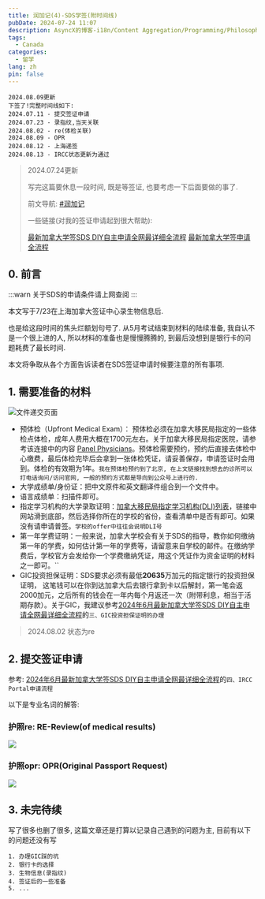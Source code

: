 ```yaml
---
title: 润加记(4)-SDS学签(附时间线)
pubDate: 2024-07-24 11:07
description: AsyncX的博客-i18n/Content Aggregation/Programming/Philosophy/Hobbies/i18n多语言/内容聚合/编程/哲学/爱好
tags:
  - Canada
categories:
  - 留学
lang: zh
pin: false
---
```

```
2024.08.09更新
下签了!完整时间线如下:
2024.07.11 - 提交签证申请
2024.07.23 - 录指纹,当天关联
2024.08.02 - re(体检关联)
2024.08.09 - OPR
2024.08.12 - 上海递签
2024.08.13 - IRCC状态更新为通过
```

> 2024.07.24更新
> 
> 写完这篇要休息一段时间, 既是等签证, 也要考虑一下后面要做的事了.
> 
> 前文导航: [#润加记](https://blog.asyncx.top/zh/categories/%E7%95%99%E5%AD%A6/)
> 
> 一些链接(对我的签证申请起到很大帮助): 
> 
> [最新加拿大学签SDS DIY自主申请全网最详细全流程](https://zhuanlan.zhihu.com/p/633041015)
> [最新加拿大学签申请全流程](https://bbs.gter.net/thread-2507913-1-1.html)

## 0. 前言

:::warn
关于SDS的申请条件请上网查阅
:::

本文写于7/23在上海加拿大签证中心录生物信息后.

也是给这段时间的焦头烂额划句号了. 从5月考试结束到材料的陆续准备, 我自认不是一个很上进的人, 所以材料的准备也是慢慢腾腾的, 到最后没想到是银行卡的问题耗费了最长时间.

本文将争取从各个方面告诉读者在SDS签证申请时候要注意的所有事项.

## 1. 需要准备的材料

![文件递交页面](https://r2.asyncx.top/2024/07/14/202407141105263.webp)

- 预体检（Upfront Medical Exam）： 预体检必须在加拿大移民局指定的一些体检点体检，成年人费用大概在1700元左右。关于加拿大移民局指定医院，请参考该连接中的内容 [Panel Physicians](https://link.zhihu.com/?target=https%3A//secure.cic.gc.ca/pp-md/pp-list.aspx)。预体检需要预约，预约后直接去体检中心缴费，最后体检完毕后会拿到一张体检凭证，请妥善保存，申请签证时会用到。体检的有效期为1年。`我在预体检预约到了北京, 在上文链接找到想去的诊所可以打电话询问/访问官网, 一般的预约方式都是导向到公众号上进行的. `
- 大学成绩单/身份证：把中文原件和英文翻译件组合到一个文件中。
- 语言成绩单：扫描件即可。
- 指定学习机构的大学录取证明：[加拿大移民局指定学习机构(DLI)列表](https://link.zhihu.com/?target=https%3A//www.canada.ca/en/immigration-refugees-citizenship/services/study-canada/study-permit/prepare/designated-learning-institutions-list.html)，链接中网站滑到底部，然后选择你所在的学校的省份，查看清单中是否有即可。如果没有请申请普签。`学校的offer中往往会说明DLI号`
- 第一年学费证明：一般来说，加拿大学校会有关于SDS的指导，教你如何缴纳第一年的学费，如何估计第一年的学费等，请留意来自学校的邮件。在缴纳学费后，学校官方会发给你一个学费缴纳凭证，用这个凭证作为资金证明的材料之一即可。``
- GIC投资担保证明：SDS要求必须有最低**20635**万加元的指定银行的投资担保证明， 这笔钱可以在你到达加拿大后去银行拿到卡以后解封，第一笔会返2000加元，之后所有的钱会在一年内每个月返还一次（附带利息，相当于活期存款）。关于GIC，我建议参考[2024年6月最新加拿大学签SDS DIY自主申请全网最详细全流程](https://zhuanlan.zhihu.com/p/633041015)的`三、GIC投资担保证明的办理`

> 2024.08.02
> 状态为re

## 2. 提交签证申请
参考: [2024年6月最新加拿大学签SDS DIY自主申请全网最详细全流程](https://zhuanlan.zhihu.com/p/633041015)的`四、IRCC Portal申请流程`

以下是专业名词的解答:

### 护照re: RE-Review(of medical results)
![](https://r2.asyncx.top/2024/08/09/202408091240564.webp)

### 护照opr: OPR(Original Passport Request)
![](https://r2.asyncx.top/2024/08/09/202408091241499.webp)


## 3. 未完待续

写了很多也删了很多, 这篇文章还是打算以记录自己遇到的问题为主, 目前有以下的问题还没有写
```
1. 办理GIC踩的坑
2. 银行卡的选择
3. 生物信息(录指纹)
4. 签证后的一些准备
5. ...
```
